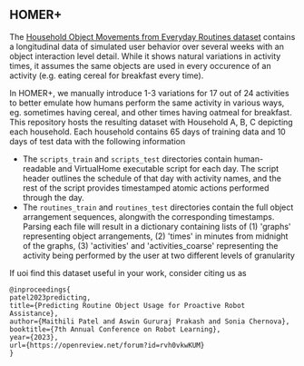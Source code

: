 ## HOMER+

The [Household Object Movements from Everyday Routines dataset](https://github.com/GT-RAIL/rail_tasksim/blob/homer/routines/README.md) contains a longitudinal data of simulated user behavior over several weeks with an object interaction level detail. While it shows natural variations in activity times, it assumes the same objects are used in every occurence of an activity (e.g. eating cereal for breakfast every time).

In HOMER+, we manually introduce 1-3 variations for 17 out of 24 activities to better emulate how humans perform the same activity in various ways, eg. sometimes having cereal, and other times having oatmeal for breakfast. This repository hosts the resulting dataset with Household A, B, C depicting each household. Each household contains 65 days of training data and 10 days of test data with the following information
- The `scripts_train` and `scripts_test` directories contain human-readable and VirtualHome executable script for each day. The script header outlines the schedule of that day with activity names, and the rest of the script provides timestamped atomic actions performed through the day.
- The `routines_train` and `routines_test` directories contain the full object arrangement sequences, alongwith the corresponding timestamps. Parsing each file will result in a dictionary containing lists of (1) 'graphs' representing object arrangements, (2) 'times' in minutes from midnight of the graphs, (3) 'activities' and 'activities_coarse' representing the activity being performed by the user at two different levels of granularity

If uoi find this dataset useful in your work, consider citing us as

```
@inproceedings{
patel2023predicting,
title={Predicting Routine Object Usage for Proactive Robot Assistance},
author={Maithili Patel and Aswin Gururaj Prakash and Sonia Chernova},
booktitle={7th Annual Conference on Robot Learning},
year={2023},
url={https://openreview.net/forum?id=rvh0vkwKUM}
}
```